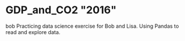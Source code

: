 # GDP_and_CO2  "2016"
bob
Practicing data science exercise for Bob and Lisa.
Using Pandas to read and explore data.